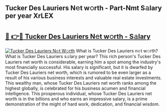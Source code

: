## Tucker Des Lauriers N𝚎t w𝚘rth - Part-Nmt S𝚊lary per year XrLEX

# <h2><a href="http://gc1v6lo.nevu.top/?p=Tucker+Des+Lauriers">🔗 👉🔴 Tucker Des Lauriers N𝚎t w𝚘rth - S𝚊lary</a></h2>

[![Tucker Des Lauriers N𝚎t W𝚘rth](https://i.imgur.com/Oavwk0R.jpeg)](http://gc1v6lo.nevu.top/?p=Tucker+Des+Lauriers)
What is Tucker Des Lauriers n𝚎t w𝚘rth? What is Tucker Des Lauriers s𝚊lary per year?
This rich person's Tucker Des Lauriers net worth is considerable, earning him a spot among the industry's most financially successful. His salary is significant, but it is dwarfed by Tucker Des Lauriers net worth, which is rumored to be even larger as a result of his various business interests and valuable real estate investments. This wealthy man, whose Tucker Des Lauriers net worth ranks among the highest globally, is celebrated for his business acumen and financial intelligence. This prosperous individual, whose Tucker Des Lauriers net worth is in the billions and who earns an impressive salary, is a prime demonstration of the might of hard work, dedication, and financial wisdom.
